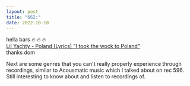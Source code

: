 ```yaml
---
layout: post
title: "662:"
date: 2022-10-10
---
```


hella bars 🔥 🔥 🔥  
[Lil Yachty \- Poland (Lyrics) "I took the wock to Poland"](https://youtu.be/LYOQLV7JFtA)  
thanks dom

Next are some genres that you can't really properly experience through recordings, similar to Acousmatic music which I talked about on rec 596\. Still interesting to know about and listen to recordings of.
